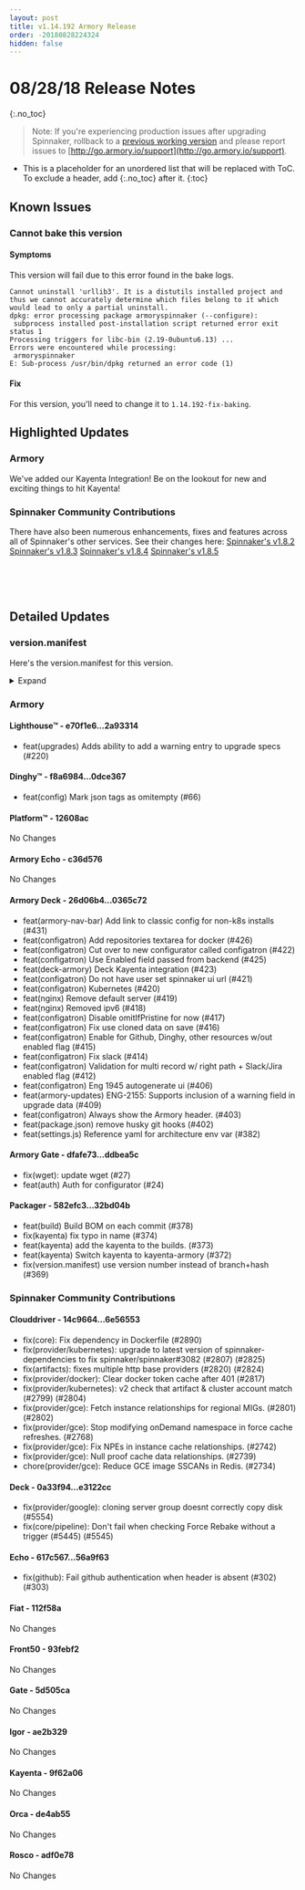 ```yaml
---
layout: post
title: v1.14.192 Armory Release
order: -20180828224324
hidden: false
---
```


# 08/28/18 Release Notes
{:.no_toc}

> Note: If you're experiencing production issues after upgrading Spinnaker, rollback to a [previous working version](http://docs.armory.io/admin-guides/troubleshooting/#i-upgraded-spinnaker-and-it-is-no-longer-responding-how-do-i-rollback) and please report issues to [http://go.armory.io/support](http://go.armory.io/support).

* This is a placeholder for an unordered list that will be replaced with ToC. To exclude a header, add {:.no_toc} after it.
{:toc}


## Known Issues
### Cannot bake this version

#### Symptoms
This version will fail due to this error found in the bake logs.
```
Cannot uninstall 'urllib3'. It is a distutils installed project and thus we cannot accurately determine which files belong to it which would lead to only a partial uninstall.
dpkg: error processing package armoryspinnaker (--configure):
 subprocess installed post-installation script returned error exit status 1
Processing triggers for libc-bin (2.19-0ubuntu6.13) ...
Errors were encountered while processing:
 armoryspinnaker
E: Sub-process /usr/bin/dpkg returned an error code (1)
```

#### Fix
For this version, you'll need to change it to `1.14.192-fix-baking`.






## Highlighted Updates
### Armory
We've added our Kayenta Integration! Be on the lookout for new and exciting things to hit Kayenta!



###  Spinnaker Community Contributions
There have also been numerous enhancements, fixes and features across all of Spinnaker's other services. See their changes here:
[Spinnaker's v1.8.2](https://www.spinnaker.io/community/releases/versions/1-8-2-changelog)
[Spinnaker's v1.8.3](https://www.spinnaker.io/community/releases/versions/1-8-3-changelog)
[Spinnaker's v1.8.4](https://www.spinnaker.io/community/releases/versions/1-8-4-changelog)
[Spinnaker's v1.8.5](https://www.spinnaker.io/community/releases/versions/1-8-5-changelog)




<br><br><br>
## Detailed Updates

### version.manifest
Here's the version.manifest for this version.
<details><summary>Expand</summary>
<pre class="highlight">
<code>export jenkins_build_number=2317
export packager_version=32bd04b
export armoryspinnaker_version=1.14.192
export armoryspinnaker_version_manifest_url=https://s3-us-west-2.amazonaws.com/armory-web/install/release/armoryspinnaker-v1.14.192-version.manifest
export fiat_version=release-1.8.x-112f58a
export front50_version=release-1.8.x-93febf2
export igor_version=release-1.8-x-new-install-healthy-ae2b329
export rosco_version=release-1.8.x-adf0e78
export clouddriver_version=release-1.8.x-6e56553
export orca_version=release-1.8.x-de4ab55
export spinnaker_monitoring_version=release-1.8.x-3be42b8
export lighthouse_version=2a93314
export barometer_version=64a613c
export configurator_version=master-0db688c
export dinghy_version=master-0dce367
export platform_version=master-12608ac
export gate_armory_version=ddbea5c-release-1.8.x-5d505ca
export gate_version=release-1.8.x-5d505ca
export echo_armory_version=c36d576-release-1.8.x-56a9f63
export echo_version=release-1.8.x-56a9f63
export kayenta_armory_version=f46ee34-release-1.8.x-9f62a06
export kayenta_version=release-1.8.x-9f62a06
export deck_armory_version=0365c72-release-1.8.x-e3122cc
export deck_version=release-1.8.x-e3122cc
export deck_artifacts_url=https://s3-us-west-2.amazonaws.com/armory-artifacts/spinnaker/deck/spinnaker-deck-release-1.8.x-e3122cc.tgz</code>
</pre>
</details>



### Armory
#### Lighthouse&trade; - e70f1e6...2a93314
 - feat(upgrades) Adds ability to add a warning entry to upgrade specs (#220)

#### Dinghy&trade; - f8a6984...0dce367
 - feat(config) Mark json tags as omitempty (#66)

#### Platform&trade; - 12608ac
No Changes

#### Armory Echo  - c36d576
No Changes

#### Armory Deck  - 26d06b4...0365c72
 - feat(armory-nav-bar) Add link to classic config for non-k8s installs (#431)
 - feat(configatron) Add repositories textarea for docker (#426)
 - feat(configatron) Cut over to new configurator called configatron (#422)
 - feat(configatron) Use Enabled field passed from backend (#425)
 - feat(deck-armory) Deck Kayenta integration (#423)
 - feat(configatron) Do not have user set spinnaker ui url (#421)
 - feat(configatron) Kubernetes (#420)
 - feat(nginx) Remove default server (#419)
 - feat(nginx) Removed ipv6 (#418)
 - feat(configatron) Disable omitIfPristine for now (#417)
 - feat(configatron) Fix use cloned data on save (#416)
 - feat(configatron) Enable for Github, Dinghy, other resources w/out enabled flag (#415)
 - feat(configatron) Fix slack (#414)
 - feat(configatron) Validation for multi record w/ right path + Slack/Jira enabled flag (#412)
 - feat(configatron) Eng 1945 autogenerate ui (#406)
 - feat(armory-updates) ENG-2155: Supports inclusion of a warning field in upgrade data (#409)
 - feat(configatron)  Always show the Armory header. (#403)
 - feat(package.json) remove husky git hooks (#402)
 - feat(settings.js) Reference yaml for architecture env var (#382)

#### Armory Gate  - dfafe73...ddbea5c
 - fix(wget): update wget (#27)
 - feat(auth) Auth for configurator (#24)
 
#### Packager - 582efc3...32bd04b
 - feat(build) Build BOM on each commit (#378)
 - fix(kayenta) fix typo in name (#374)
 - feat(kayenta) add the kayenta to the builds. (#373)
 - feat(kayenta) Switch kayenta to kayenta-armory (#372)
 - fix(version.manifest) use version number instead of branch+hash (#369)



###  Spinnaker Community Contributions
#### Clouddriver  - 14c9664...6e56553
 - fix(core): Fix dependency in Dockerfile (#2890)
 - fix(provider/kubernetes): upgrade to latest version of spinnaker-dependencies to fix spinnaker/spinnaker#3082 (#2807) (#2825)
 - fix(artifacts): fixes multiple http base providers (#2820) (#2824)
 - fix(provider/docker): Clear docker token cache after 401 (#2817)
 - fix(provider/kubernetes): v2 check that artifact & cluster account match (#2799) (#2804)
 - fix(provider/gce): Fetch instance relationships for regional MIGs. (#2801) (#2802)
 - fix(provider/gce): Stop modifying onDemand namespace in force cache refreshes. (#2768)
 - fix(provider/gce): Fix NPEs in instance cache relationships. (#2742)
 - fix(provider/gce): Null proof cache data relationships. (#2739)
 - chore(provider/gce): Reduce GCE image SSCANs in Redis. (#2734)

#### Deck  - 0a33f94...e3122cc
 - fix(provider/google): cloning server group doesnt correctly copy disk (#5554)
 - fix(core/pipeline): Don't fail when checking Force Rebake without a trigger (#5445) (#5545)

#### Echo  - 617c567...56a9f63
 - fix(github): Fail github authentication when header is absent (#302) (#303)

#### Fiat  - 112f58a
No Changes

#### Front50  - 93febf2
No Changes

#### Gate  - 5d505ca
No Changes

#### Igor  - ae2b329
No Changes

#### Kayenta  - 9f62a06
No Changes

#### Orca  - de4ab55
No Changes

#### Rosco  - adf0e78
No Changes